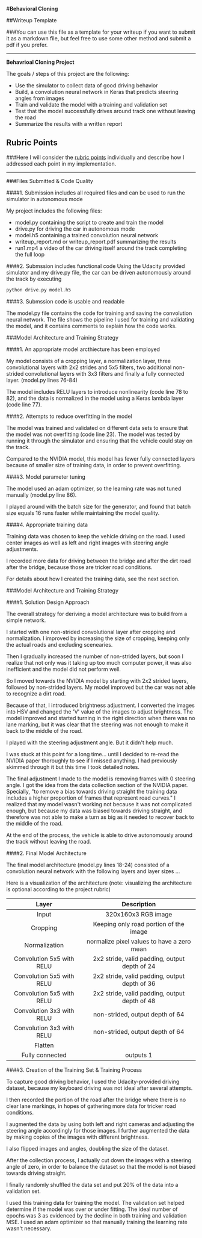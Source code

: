 #**Behavioral Cloning** 

##Writeup Template

###You can use this file as a template for your writeup if you want to submit it as a markdown file, but feel free to use some other method and submit a pdf if you prefer.

---

**Behavrioal Cloning Project**

The goals / steps of this project are the following:
* Use the simulator to collect data of good driving behavior
* Build, a convolution neural network in Keras that predicts steering angles from images
* Train and validate the model with a training and validation set
* Test that the model successfully drives around track one without leaving the road
* Summarize the results with a written report


[//]: # (Image References)

## Rubric Points
###Here I will consider the [rubric points](https://review.udacity.com/#!/rubrics/432/view) individually and describe how I addressed each point in my implementation.  

---
###Files Submitted & Code Quality

####1. Submission includes all required files and can be used to run the simulator in autonomous mode

My project includes the following files:
* model.py containing the script to create and train the model
* drive.py for driving the car in autonomous mode
* model.h5 containing a trained convolution neural network 
* writeup_report.md or writeup_report.pdf summarizing the results
* run1.mp4 a video of the car driving itself around the track completing the full loop

####2. Submssion includes functional code
Using the Udacity provided simulator and my drive.py file, the car can be driven autonomously around the track by executing 
```sh
python drive.py model.h5
```

####3. Submssion code is usable and readable

The model.py file contains the code for training and saving the convolution neural network. The file shows the pipeline I used for training and validating the model, and it contains comments to explain how the code works.

###Model Architecture and Training Strategy

####1. An appropriate model arcthiecture has been employed

My model consists of a cropping layer, a normalization layer, three convolutional layers with 2x2 strides and 5x5 filters, two additional non-strided convolutional layers with 3x3 filters and finally a fully connected layer. (model.py lines 76-84) 

The model includes RELU layers to introduce nonlinearity (code line 78 to 82), and the data is normalized in the model using a Keras lambda layer (code line 77). 

####2. Attempts to reduce overfitting in the model

The model was trained and validated on different data sets to ensure that the model was not overfitting (code line 23). The model was tested by running it through the simulator and ensuring that the vehicle could stay on the track.

Compared to the NVIDIA model, this model has fewer fully connected layers because of smaller size of training data, in order to prevent overfitting.

####3. Model parameter tuning

The model used an adam optimizer, so the learning rate was not tuned manually (model.py line 86).

I played around with the batch size for the generator, and found that batch size equals 16 runs faster while maintaining the model quality.

####4. Appropriate training data

Training data was chosen to keep the vehicle driving on the road. I used center images as well as left and right images with steering angle adjustments.

I recorded more data for driving between the bridge and after the dirt road after the bridge, because those are tricker road conditions.

For details about how I created the training data, see the next section. 

###Model Architecture and Training Strategy

####1. Solution Design Approach

The overall strategy for deriving a model architecture was to build from a simple network.

I started with one non-strided convolutional layer after cropping and normalization. I improved by increasing the size of cropping, keeping only the actual roads and excluding scenearies. 

Then I gradually increased the number of non-strided layers, but soon I realize that not only was it taking up too much computer power, it was also inefficient and the model did not perform well. 

So I moved towards the NVIDIA model by starting with 2x2 strided layers, followed by non-strided layers. My model improved but the car was not able to recognize a dirt road.

Because of that, I introduced brightness adjustment. I converted the images into HSV and changed the 'V' value of the images to adjust brightness. The model improved and started turning in the right direction when there was no lane marking, but it was clear that the steering was not enough to make it back to the middle of the road.

I played with the steering adjustment angle. But it didn't help much. 

I was stuck at this point for a long time... until I decided to re-read the NVIDIA paper thoroughly to see if I missed anything. I had previously skimmed through it but this time I took detailed notes.

The final adjustment I made to the model is removing frames with 0 steering angle. I got the idea from the data collection section of the NVIDIA paper. Specially, "to remove a bias towards driving straight the training data includes a higher proportion of frames that represent road curves." I realized that my model wasn't working not because it was not complicated enough, but because my data was biased towards driving straight, and therefore was not able to make a turn as big as it needed to recover back to the middle of the road.

At the end of the process, the vehicle is able to drive autonomously around the track without leaving the road.

####2. Final Model Architecture

The final model architecture (model.py lines 18-24) consisted of a convolution neural network with the following layers and layer sizes ...

Here is a visualization of the architecture (note: visualizing the architecture is optional according to the project rubric)

| Layer             |     Description                   | 
|:---------------------:|:---------------------------------------------:| 
| Input             | 320x160x3 RGB image                 | 
| Cropping          | Keeping only road portion of the image                 | 
| Normalization     | normalize pixel values to have a zero mean                | 
| Convolution 5x5 with RELU      | 2x2 stride, valid padding, output depth of 24  |
| Convolution 5x5 with RELU      | 2x2 stride, valid padding, output depth of 36  |
| Convolution 5x5 with RELU      | 2x2 stride, valid padding, output depth of 48  |                     |
| Convolution 3x3 with RELU      | non-strided, output depth of 64 |
| Convolution 3x3 with RELU      | non-strided, output depth of 64 |
| Flatten       |
| Fully connected   | outputs 1                          |

####3. Creation of the Training Set & Training Process

To capture good driving behavior, I used the Udacity-provided driving dataset, because my keyboard driving was not ideal after several attempts.

I then recorded the portion of the road after the bridge where there is no clear lane markings, in hopes of gathering more data for tricker road conditions.

I augmented the data by using both left and right cameras and adjusting the steering angle accordingly for those images. I further augmented the data by making copies of the images with different brightness.

I also flipped images and angles, doubling the size of the dataset.

After the collection process, I actually cut down the images with a steering angle of zero, in order to balance the dataset so that the model is not biased towards driving straight.

I finally randomly shuffled the data set and put 20% of the data into a validation set. 

I used this training data for training the model. The validation set helped determine if the model was over or under fitting. The ideal number of epochs was 3 as evidenced by the decline in both training and validation MSE. I used an adam optimizer so that manually training the learning rate wasn't necessary.
